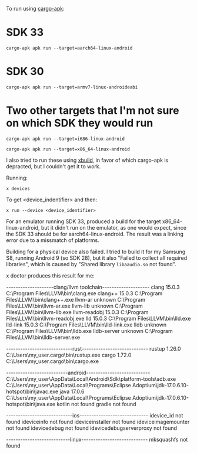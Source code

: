 To run using [cargo-apk](https://github.com/rust-mobile/cargo-apk):

# SDK 33

`cargo-apk apk run --target=aarch64-linux-android`

# SDK 30

`cargo-apk apk run --target=armv7-linux-androideabi`

# Two other targets that I'm not sure on which SDK they would run

`cargo-apk apk run --target=i686-linux-android`

`cargo-apk apk run --target=x86_64-linux-android`

I also tried to run these using [xbuild](https://github.com/rust-mobile/xbuild), in favor of which cargo-apk is depracted, but I couldn't get it to work.

Running:

`x devices`

To get <device_indentifier> and then:

`x run --device <device_identifier>`

For an emulator running SDK 33, produced a build for the target x86_64-linux-android, but it didn't run on the emulator, as one would expect, since the SDK 33 should be for aarch64-linux-android. The result was a linking error due to a missmatch of platforms.

Building for a physical device also failed. I tried to build it for my Samsung S8, running Android 9 (so SDK 28), but it also "Failed to collect all required libraries", which is caused by "Shared library `libaaudio.so` not found".

x doctor produces this result for me:

--------------------clang/llvm toolchain--------------------
clang 15.0.3 C:\Program Files\LLVM\bin\clang.exe
clang++ 15.0.3 C:\Program Files\LLVM\bin\clang++.exe
llvm-ar unknown C:\Program Files\LLVM\bin\llvm-ar.exe
llvm-lib unknown C:\Program Files\LLVM\bin\llvm-lib.exe
llvm-readobj 15.0.3 C:\Program Files\LLVM\bin\llvm-readobj.exe
lld 15.0.3 C:\Program Files\LLVM\bin\lld.exe
lld-link 15.0.3 C:\Program Files\LLVM\bin\lld-link.exe
lldb unknown C:\Program Files\LLVM\bin\lldb.exe
lldb-server unknown C:\Program Files\LLVM\bin\lldb-server.exe

----------------------------rust----------------------------
rustup 1.26.0 C:\Users\my_user\.cargo\bin\rustup.exe
cargo 1.72.0 C:\Users\my_user\.cargo\bin\cargo.exe

--------------------------android---------------------------
C:\Users\my_user\AppData\Local\Android\Sdk\platform-tools\adb.exe
C:\Users\my_user\AppData\Local\Programs\Eclipse Adoptium\jdk-17.0.6.10-hotspot\bin\javac.exe
java 17.0.6 C:\Users\my_user\AppData\Local\Programs\Eclipse Adoptium\jdk-17.0.6.10-hotspot\bin\java.exe
kotlin not found
gradle not found

----------------------------ios-----------------------------
idevice_id not found
ideviceinfo not found
ideviceinstaller not found
ideviceimagemounter not found
idevicedebug not found
idevicedebugserverproxy not found

---------------------------linux----------------------------
mksquashfs not found
